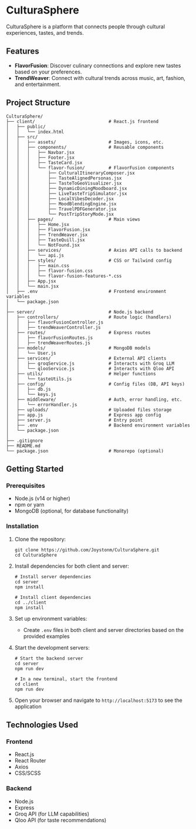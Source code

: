 # CulturaSphere

CulturaSphere is a platform that connects people through cultural experiences, tastes, and trends.

## Features

- **FlavorFusion**: Discover culinary connections and explore new tastes based on your preferences.
- **TrendWeaver**: Connect with cultural trends across music, art, fashion, and entertainment.

## Project Structure

```
CulturaSphere/
├── client/                            # React.js frontend
│   ├── public/
│   │   └── index.html
│   ├── src/
│   │   ├── assets/                    # Images, icons, etc.
│   │   ├── components/                # Reusable components
│   │   │   ├── Navbar.jsx
│   │   │   ├── Footer.jsx
│   │   │   ├── TasteCard.jsx
│   │   │   └── flavor-fusion/         # FlavorFusion components
│   │   │       ├── CulturalItineraryComposer.jsx
│   │   │       ├── TasteAlignedPersonas.jsx
│   │   │       ├── TasteToGeoVisualizer.jsx
│   │   │       ├── DynamicDiningMoodboard.jsx
│   │   │       ├── LiveTasteTripSimulator.jsx
│   │   │       ├── LocalVibesDecoder.jsx
│   │   │       ├── MoodBlendingEngine.jsx
│   │   │       ├── TravelPDFGenerator.jsx
│   │   │       └── PostTripStoryMode.jsx
│   │   ├── pages/                     # Main views
│   │   │   ├── Home.jsx
│   │   │   ├── FlavorFusion.jsx
│   │   │   ├── TrendWeaver.jsx
│   │   │   ├── TasteQuill.jsx
│   │   │   └── NotFound.jsx
│   │   ├── services/                  # Axios API calls to backend
│   │   │   └── api.js
│   │   ├── styles/                    # CSS or Tailwind config
│   │   │   ├── main.css
│   │   │   ├── flavor-fusion.css
│   │   │   └── flavor-fusion-features-*.css
│   │   ├── App.jsx
│   │   └── main.jsx
│   ├── .env                           # Frontend environment variables
│   └── package.json
│
├── server/                            # Node.js backend
│   ├── controllers/                   # Route logic (handlers)
│   │   ├── flavorFusionController.js
│   │   ├── trendWeaverController.js
│   ├── routes/                        # Express routes
│   │   ├── flavorFusionRoutes.js
│   │   ├── trendWeaverRoutes.js
│   ├── models/                        # MongoDB models
│   │   └── User.js
│   ├── services/                      # External API clients
│   │   ├── groqService.js             # Interacts with Groq LLM
│   │   └── qlooService.js             # Interacts with Qloo API
│   ├── utils/                         # Helper functions
│   │   └── tasteUtils.js
│   ├── config/                        # Config files (DB, API keys)
│   │   ├── db.js
│   │   └── keys.js
│   ├── middleware/                    # Auth, error handling, etc.
│   │   └── errorHandler.js
│   ├── uploads/                       # Uploaded files storage
│   ├── app.js                         # Express app config
│   ├── server.js                      # Entry point
│   ├── .env                           # Backend environment variables
│   └── package.json
│
├── .gitignore
├── README.md
└── package.json                       # Monorepo (optional)
```

## Getting Started

### Prerequisites

- Node.js (v14 or higher)
- npm or yarn
- MongoDB (optional, for database functionality)

### Installation

1. Clone the repository:

   ```
   git clone https://github.com/Joystonm/CulturaSphere.git
   cd CulturaSphere
   ```

2. Install dependencies for both client and server:

   ```
   # Install server dependencies
   cd server
   npm install

   # Install client dependencies
   cd ../client
   npm install
   ```

3. Set up environment variables:

   - Create `.env` files in both client and server directories based on the provided examples

4. Start the development servers:

   ```
   # Start the backend server
   cd server
   npm run dev

   # In a new terminal, start the frontend
   cd client
   npm run dev
   ```

5. Open your browser and navigate to `http://localhost:5173` to see the application

## Technologies Used

### Frontend

- React.js
- React Router
- Axios
- CSS/SCSS

### Backend

- Node.js
- Express
- Groq API (for LLM capabilities)
- Qloo API (for taste recommendations)
